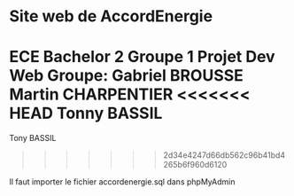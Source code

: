 # Site web de AccordEnergie
ECE Bachelor 2 Groupe 1
Projet Dev Web
Groupe:
Gabriel BROUSSE
Martin CHARPENTIER
<<<<<<< HEAD
Tonny BASSIL
=======
Tony BASSIL
>>>>>>> 2d34e4247d66db562c96b41bd4265b6f960d6120

Il faut importer le fichier accordenergie.sql dans phpMyAdmin
